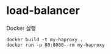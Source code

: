 # load-balancer

Docker 실행
```
docker build -t my-haproxy .
docker run -p 80:8080--rm my-haproxy
```
